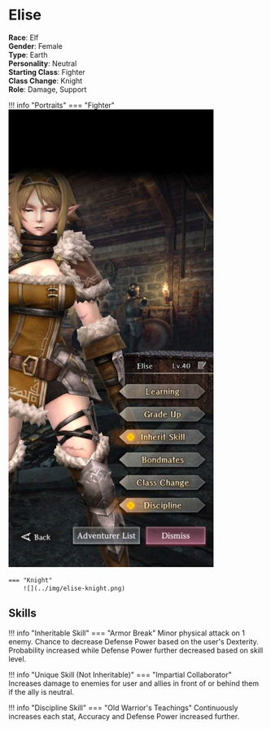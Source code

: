 # Elise

**Race**: Elf  
**Gender**: Female  
**Type**: Earth  
**Personality**: Neutral  
**Starting Class**: Fighter  
**Class Change**: Knight  
**Role**: Damage, Support

!!! info "Portraits"
    === "Fighter"
        ![](../img/elise-fighter.jpg)

    === "Knight"
        ![](../img/elise-knight.png)

## Skills

!!! info "Inheritable Skill"
    === "Armor Break"
        Minor physical attack on 1 enemy. Chance to decrease Defense Power based on the user's Dexterity. Probability increased while Defense Power further decreased based on skill level.

!!! info "Unique Skill (Not Inheritable)"
    === "Impartial Collaborator"
        Increases damage to enemies for user and allies in front of or behind them if the ally is neutral.

!!! info "Discipline Skill"
    === "Old Warrior's Teachings"
        Continuously increases each stat, Accuracy and Defense Power increased further.